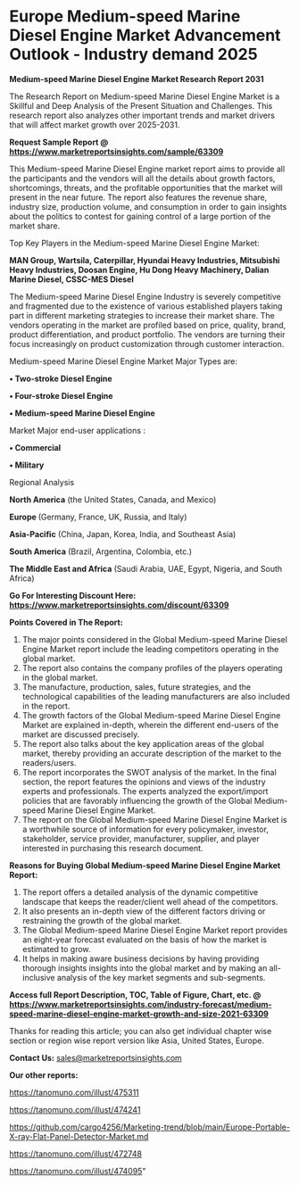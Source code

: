  # Europe Medium-speed Marine Diesel Engine Market Advancement Outlook - Industry demand 2025

<strong>Medium-speed Marine Diesel Engine Market Research Report 2031</strong>

The Research Report on Medium-speed Marine Diesel Engine Market is a Skillful and Deep Analysis of the Present Situation and Challenges. This research report also analyzes other important trends and market drivers that will affect market growth over 2025-2031.

<strong>Request Sample Report @ <a href=https://www.marketreportsinsights.com/sample/63309>https://www.marketreportsinsights.com/sample/63309</a></strong>

This Medium-speed Marine Diesel Engine market report aims to provide all the participants and the vendors will all the details about growth factors, shortcomings, threats, and the profitable opportunities that the market will present in the near future. The report also features the revenue share, industry size, production volume, and consumption in order to gain insights about the politics to contest for gaining control of a large portion of the market share.

Top Key Players in the Medium-speed Marine Diesel Engine Market:

<strong>MAN Group, Wartsila, Caterpillar, Hyundai Heavy Industries, Mitsubishi Heavy Industries, Doosan Engine, Hu Dong Heavy Machinery, Dalian Marine Diesel, CSSC-MES Diesel</strong>

The Medium-speed Marine Diesel Engine Industry is severely competitive and fragmented due to the existence of various established players taking part in different marketing strategies to increase their market share. The vendors operating in the market are profiled based on price, quality, brand, product differentiation, and product portfolio. The vendors are turning their focus increasingly on product customization through customer interaction.

Medium-speed Marine Diesel Engine Market Major Types are:

<strong>• Two-stroke Diesel Engine

• Four-stroke Diesel Engine

• Medium-speed Marine Diesel Engine</strong>

Market Major end-user applications :

<strong>• Commercial

• Military</strong>

Regional Analysis

</u><strong><b>North America</b></strong> (the United States, Canada, and Mexico)

<strong><b>Europe </b></strong>(Germany, France, UK, Russia, and Italy)

<strong><b>Asia-Pacific</b></strong> (China, Japan, Korea, India, and Southeast Asia)

<strong><b>South America</b></strong> (Brazil, Argentina, Colombia, etc.)

<strong><b>The Middle East and Africa</b></strong> (Saudi Arabia, UAE, Egypt, Nigeria, and South Africa)

<strong>Go For Interesting Discount Here: <a href=https://www.marketreportsinsights.com/discount/63309>https://www.marketreportsinsights.com/discount/63309</a></strong>

<strong>Points Covered in The Report:</strong>
<ol>
  <li>The major points considered in the Global Medium-speed Marine Diesel Engine Market report include the leading competitors operating in the global market.</li>
  <li>The report also contains the company profiles of the players operating in the global market.</li>
  <li>The manufacture, production, sales, future strategies, and the technological capabilities of the leading manufacturers are also included in the report.</li>
  <li>The growth factors of the Global Medium-speed Marine Diesel Engine Market are explained in-depth, wherein the different end-users of the market are discussed precisely.</li>
  <li>The report also talks about the key application areas of the global market, thereby providing an accurate description of the market to the readers/users.</li>
  <li>The report incorporates the SWOT analysis of the market. In the final section, the report features the opinions and views of the industry experts and professionals. The experts analyzed the export/import policies that are favorably influencing the growth of the Global Medium-speed Marine Diesel Engine Market.</li>
  <li>The report on the Global Medium-speed Marine Diesel Engine Market is a worthwhile source of information for every policymaker, investor, stakeholder, service provider, manufacturer, supplier, and player interested in purchasing this research document.</li>
</ol>
<strong>Reasons for Buying Global Medium-speed Marine Diesel Engine Market Report:</strong>

<ol>
  <li>The report offers a detailed analysis of the dynamic competitive landscape that keeps the reader/client well ahead of the competitors.</li>
  <li>It also presents an in-depth view of the different factors driving or restraining the growth of the global market.</li>
  <li>The Global Medium-speed Marine Diesel Engine Market report provides an eight-year forecast evaluated on the basis of how the market is estimated to grow.</li>
  <li>It helps in making aware business decisions by having providing thorough insights insights into the global market and by making an all-inclusive analysis of the key market segments and sub-segments.</li>
</ol>
<strong>Access full Report Description, TOC, Table of Figure, Chart, etc. @ <a href=https://www.marketreportsinsights.com/industry-forecast/medium-speed-marine-diesel-engine-market-growth-and-size-2021-63309>https://www.marketreportsinsights.com/industry-forecast/medium-speed-marine-diesel-engine-market-growth-and-size-2021-63309</a></strong>


Thanks for reading this article; you can also get individual chapter wise section or region wise report version like Asia, United States, Europe.

<strong>Contact Us:</strong>
sales@marketreportsinsights.com

<strong>Our other reports:</strong>

<a href=https://tanomuno.com/illust/475311>https://tanomuno.com/illust/475311</a>

<a href=https://tanomuno.com/illust/474241>https://tanomuno.com/illust/474241</a>

<a href=https://github.com/cargo4256/Marketing-trend/blob/main/Europe-Portable-X-ray-Flat-Panel-Detector-Market.md>https://github.com/cargo4256/Marketing-trend/blob/main/Europe-Portable-X-ray-Flat-Panel-Detector-Market.md</a>

<a href=https://tanomuno.com/illust/472748>https://tanomuno.com/illust/472748</a>

<a href=https://tanomuno.com/illust/474095>https://tanomuno.com/illust/474095</a>"
